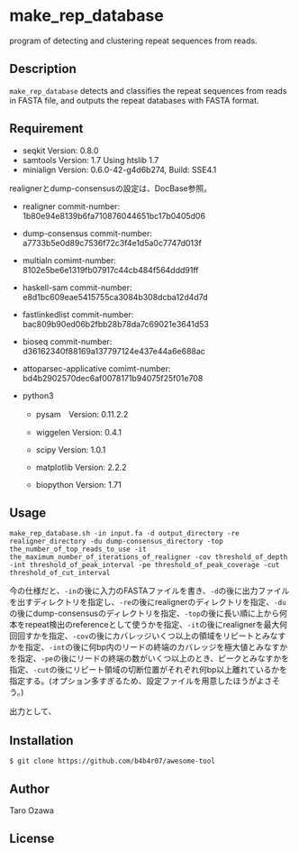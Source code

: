 # make_rep_database

program of detecting and clustering repeat sequences from reads.

## Description

`make_rep_database` detects and classifies the repeat sequences from reads in FASTA file, and outputs the repeat databases with FASTA format.

## Requirement

- seqkit Version: 0.8.0
- samtools Version: 1.7 Using htslib 1.7
- minialign Version: 0.6.0-42-g4d6b274, Build: SSE4.1

realignerとdump-consensusの設定は、DocBase参照。

- realigner commit-number: 1b80e94e8139b6fa710876044651bc17b0405d06

- dump-consensus commit-number: a7733b5e0d89c7536f72c3f4e1d5a0c7747d013f

- multialn  comimt-number: 8102e5be6e1319fb07917c44cb484f564ddd91ff

- haskell-sam   commit-number: e8d1bc609eae5415755ca3084b308dcba12d4d7d

- fastlinkedlist    commit-number: bac809b90ed06b2fbb28b78da7c69021e3641d53

- bioseq    commit-number: d36162340f88169a137797124e437e44a6e688ac

- attoparsec-applicative    comimt-number: bd4b2902570dec6af0078171b94075f25f01e708

- python3

    - pysam　Version: 0.11.2.2

    - wiggelen Version: 0.4.1

    - scipy Version: 1.0.1

    - matplotlib Version: 2.2.2

    - biopython Version: 1.71


## Usage

`make_rep_database.sh -in input.fa -d output_directory -re realigner_directory -du dump-consensus_directory -top the_number_of_top_reads_to_use -it the_maximum_number_of_iterations_of_realigner -cov threshold_of_depth -int threshold_of_peak_interval -pe threshold_of_peak_coverage -cut threshold_of_cut_interval`

今の仕様だと、`-in`の後に入力のFASTAファイルを書き、`-d`の後に出力ファイルを出すディレクトリを指定し、`-re`の後にrealignerのディレクトリを指定、`-du`の後にdump-consensusのディレクトリを指定、`-top`の後に長い順に上から何本をrepeat検出のreferenceとして使うかを指定、`-it`の後にrealignerを最大何回回すかを指定、`-cov`の後にカバレッジいくつ以上の領域をリピートとみなすかを指定、`-int`の後に何bp内のリードの終端のカバレッジを極大値とみなすかを指定、`-pe`の後にリードの終端の数がいくつ以上のとき、ピークとみなすかを指定、`-cut`の後にリピート領域の切断位置がそれぞれ何bp以上離れているかを指定する。(オプション多すぎるため、設定ファイルを用意したほうがよさそう。)

出力として、

## Installation

    $ git clone https://github.com/b4b4r07/awesome-tool

## Author

Taro Ozawa

## License